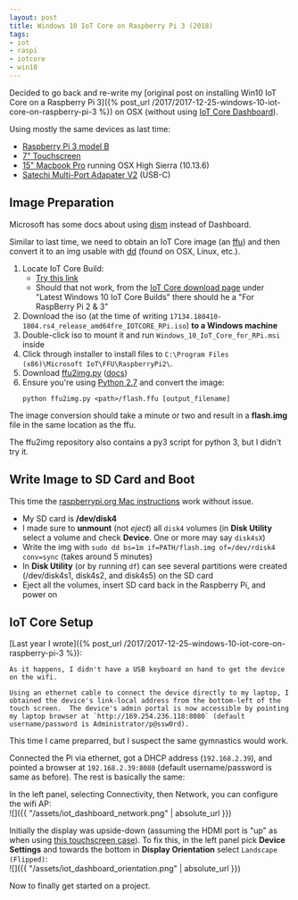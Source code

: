 ```yaml
---
layout: post
title: Windows 10 IoT Core on Raspberry Pi 3 (2018)
tags:
- iot
- raspi
- iotcore
- win10
---
```


Decided to go back and re-write my [original post on installing Win10 IoT Core on a Raspberry Pi 3]({% post_url /2017/2017-12-25-windows-10-iot-core-on-raspberry-pi-3 %}) on OSX (without using [IoT Core Dashboard](https://developer.microsoft.com/en-us/windows/iot/Downloads)).

Using mostly the same devices as last time:
- [Raspberry Pi 3 model B](https://www.raspberrypi.org/products/raspberry-pi-3-model-b/)
- [7" Touchscreen](https://www.raspberrypi.org/products/raspberry-pi-touch-display/)
- [15" Macbook Pro](https://support.apple.com/kb/SP756?locale=en_US) running OSX High Sierra (10.13.6)
- [Satechi Multi-Port Adapater V2](https://www.amazon.com/Satechi-Aluminum-Multi-Port-Ethernet-Pass-Through/dp/B075FW7H5J/ref=sr_1_3?ie=UTF8&qid=1534991689&sr=8-3&keywords=satechi+v2) (USB-C)

## Image Preparation

Microsoft has some docs about using [dism](https://docs.microsoft.com/en-us/windows/iot-core/connect-your-device/dism) instead of Dashboard.

Similar to last time, we need to obtain an IoT Core image (an [ffu](https://docs.microsoft.com/en-us/windows-hardware/manufacture/desktop/deploy-windows-using-full-flash-update--ffu))
and then convert it to an img usable with [dd](https://developer.apple.com/legacy/library/documentation/Darwin/Reference/ManPages/man1/dd.1.html) (found on OSX, Linux, etc.).

1. Locate IoT Core Build:
    - [Try this link](https://go.microsoft.com/fwlink/?LinkId=846058)
    - Should that not work, from the [IoT Core download page](https://developer.microsoft.com/en-us/windows/iot/Downloads) under "Latest Windows 10 IoT Core Builds" there should he a "For RaspBerry Pi 2 & 3"
1. Download the iso (at the time of writing `17134.180410-1804.rs4_release_amd64fre_IOTCORE_RPi.iso`) __to a Windows machine__
1. Double-click iso to mount it and run `Windows_10_IoT_Core_for_RPi.msi` inside
1. Click through installer to install files to `C:\Program Files (x86)\Microsoft IoT\FFU\RaspberryPi2\`.
1. Download [ffu2img.py](https://github.com/t0x0/random) ([docs](https://github.com/t0x0/random/wiki/ffu2img)) 
1. Ensure you're using [Python 2.7](https://www.python.org/download/releases/2.7/) and convert the image:
    ```
    python ffu2img.py <path>/flash.ffu [output_filename]
    ```

The image conversion should take a minute or two and result in a __flash.img__ file in the same location as the ffu.

The ffu2img repository also contains a py3 script for python 3, but I didn't try it.

## Write Image to SD Card and Boot

This time the [raspberrypi.org Mac instructions](https://www.raspberrypi.org/documentation/installation/installing-images/mac.md) work without issue.

- My SD card is __/dev/disk4__
- I made sure to __unmount__ (not _eject_) all `disk4` volumes (in __Disk Utility__ select a volume and check __Device__.  One or more may say `disk4sX`)
-  Write the img with `sudo dd bs=1m if=PATH/flash.img of=/dev/rdisk4 conv=sync` (takes around 5 minutes)
- In __Disk Utility__ (or by running `df`) can see several partitions were created (/dev/disk4s1, disk4s2, and disk4s5) on the SD card
- Eject all the volumes, insert SD card back in the Raspberry Pi, and power on

## IoT Core Setup

[Last year I wrote]({% post_url /2017/2017-12-25-windows-10-iot-core-on-raspberry-pi-3 %}):
```
As it happens, I didn't have a USB keyboard on hand to get the device on the wifi.

Using an ethernet cable to connect the device directly to my laptop, I obtained the device's link-local address from the bottom-left of the touch screen.  The device's admin portal is now accessible by pointing my laptop browser at `http://169.254.236.118:8080` (default username/password is Administrator/p@ssw0rd).
```

This time I came preparred, but I suspect the same gymnastics would work.

Connected the Pi via ethernet, got a DHCP address (`192.168.2.39`), and pointed a browser at `192.168.2.39:8080` (default username/password is same as before).  The rest is basically the same:

In the left panel, selecting Connectivity, then Network, you can configure the wifi AP:  
![]({{ "/assets/iot_dashboard_network.png" | absolute_url }})

Initially the display was upside-down (assuming the HDMI port is "up" as when using [this touchscreen case](https://www.amazon.com/Raspberry-Pi-7-Inch-Touch-Screen/dp/B01GQFUWIC)).  To fix this, in the left panel pick __Device Settings__ and towards the bottom in __Display Orientation__ select `Landscape (Flipped)`:  
![]({{ "/assets/iot_dashboard_orientation.png" | absolute_url }})

Now to finally get started on a project.